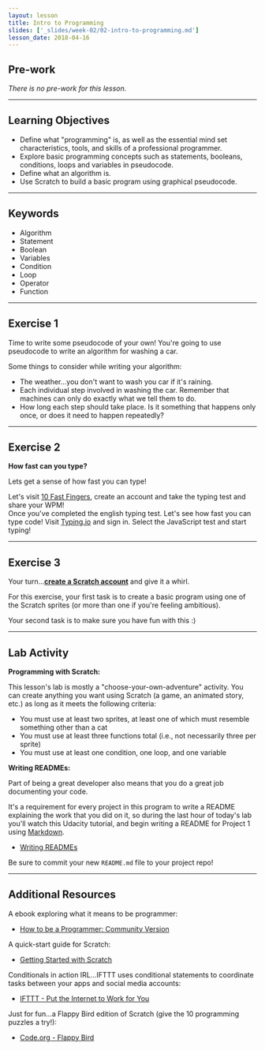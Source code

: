 ```yaml
---
layout: lesson
title: Intro to Programming
slides: ['_slides/week-02/02-intro-to-programming.md']
lesson_date: 2018-04-16
---
```


## Pre-work

_There is no pre-work for this lesson._

---

## Learning Objectives

* Define what "programming" is, as well as the essential mind set characteristics, tools, and skills of a professional programmer.
* Explore basic programming concepts such as statements, booleans, conditions, loops and variables in pseudocode.
* Define what an algorithm is.
* Use Scratch to build a basic program using graphical pseudocode.

---

## Keywords

* Algorithm
* Statement
* Boolean
* Variables
* Condition
* Loop
* Operator
* Function

---

## Exercise 1

Time to write some pseudocode of your own! You're going to use pseudocode to write an algorithm for washing a car.

Some things to consider while writing your algorithm:

* The weather...you don't want to wash you car if it's raining.
* Each individual step involved in washing the car. Remember that machines can only do exactly what we tell them to do.
* How long each step should take place. Is it something that happens only once, or does it need to happen repeatedly?

---

## Exercise 2

**How fast can you type?**

Lets get a sense of how fast you can type!

Let's visit [10 Fast Fingers](http://10fastfingers.com/typing-test/english), create an account and take the typing test and share your WPM! <br/>
Once you've completed the english typing test. Let's see how fast you can type code! Visit [Typing.io](https://typing.io/) and sign in. Select the JavaScript test and start typing!

---

## Exercise 3

Your turn...**[create a Scratch account](https://scratch.mit.edu/)** and give it a whirl.

For this exercise, your first task is to create a basic program using one of the Scratch sprites (or more than one if you're feeling ambitious).

Your second task is to make sure you have fun with this :)

---

## Lab Activity

**Programming with Scratch:**

This lesson's lab is mostly a "choose-your-own-adventure" activity. You can create anything you want using Scratch (a game, an animated story, etc.) as long as it meets the following criteria:

* You must use at least two sprites, at least one of which must resemble something other than a cat
* You must use at least three functions total (i.e., not necessarily three per sprite)
* You must use at least one condition, one loop, and one variable

**Writing READMEs:**

Part of being a great developer also means that you do a great job documenting your code.

It's a requirement for every project in this program to write a README explaining the work that you did on it, so during the last hour of today's lab you'll watch this Udacity tutorial, and begin writing a README for Project 1 using [Markdown](https://guides.github.com/features/mastering-markdown/).

* [Writing READMEs](https://www.udacity.com/course/writing-readmes--ud777)

Be sure to commit your new `README.md` file to your project repo!

---

## Additional Resources

A ebook exploring what it means to be programmer:

* [How to be a Programmer: Community Version](https://github.com/braydie/HowToBeAProgrammer/)

A quick-start guide for Scratch:

* [Getting Started with Scratch](https://cdn.scratch.mit.edu/scratchr2/static/__587558227bfd4f7643eb65ad48850d03__//pdfs/help/Getting-Started-Guide-Scratch2.pdf)

Conditionals in action IRL...IFTTT uses conditional statements to coordinate tasks between your apps and social media accounts:

* [IFTTT - Put the Internet to Work for You](https://ifttt.com/wtf)

Just for fun...a Flappy Bird edition of Scratch (give the 10 programming puzzles a try!):

* [Code.org - Flappy Bird](https://studio.code.org/flappy/1)
